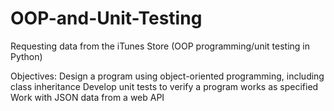 # OOP-and-Unit-Testing
Requesting data from the iTunes Store (OOP programming/unit testing in Python)

Objectives:
Design a program using object-oriented programming, including class inheritance
Develop unit tests to verify a program works as specified
Work with JSON data from a web API
